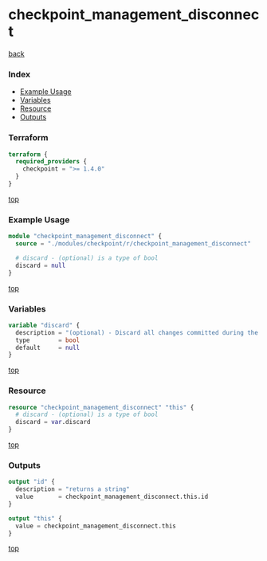 # checkpoint_management_disconnect

[back](../checkpoint.md)

### Index

- [Example Usage](#example-usage)
- [Variables](#variables)
- [Resource](#resource)
- [Outputs](#outputs)

### Terraform

```terraform
terraform {
  required_providers {
    checkpoint = ">= 1.4.0"
  }
}
```

[top](#index)

### Example Usage

```terraform
module "checkpoint_management_disconnect" {
  source = "./modules/checkpoint/r/checkpoint_management_disconnect"

  # discard - (optional) is a type of bool
  discard = null
}
```

[top](#index)

### Variables

```terraform
variable "discard" {
  description = "(optional) - Discard all changes committed during the session."
  type        = bool
  default     = null
}
```

[top](#index)

### Resource

```terraform
resource "checkpoint_management_disconnect" "this" {
  # discard - (optional) is a type of bool
  discard = var.discard
}
```

[top](#index)

### Outputs

```terraform
output "id" {
  description = "returns a string"
  value       = checkpoint_management_disconnect.this.id
}

output "this" {
  value = checkpoint_management_disconnect.this
}
```

[top](#index)